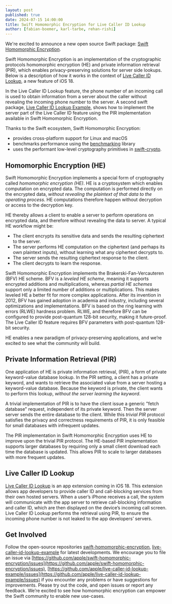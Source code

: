 ```yaml
---
layout: post
published: true
date: 2024-07-15 14:00:00
title: Swift Homomorphic Encryption for Live Caller ID Lookup
author: [fabian-boemer, karl-tarbe, rehan-rishi]
---
```


We're excited to announce a new open source Swift package: [Swift Homomorphic Encryption](https://github.com/apple/swift-homomorphic-encryption).

Swift Homomorphic Encryption is an implementation of the cryptographic protocols homomorphic encryption (HE) and private information retrieval (PIR), which enables privacy-preserving solutions for server side lookups.
Below is a description of how it works in the context of [Live Caller ID Lookup](https://developer.apple.com/documentation/sms_and_call_reporting/getting_up-to-date_calling_and_blocking_information_for_your_app), a new feature of iOS 18.

In the Live Caller ID Lookup feature, the phone number of an incoming call is used to obtain information from a server about the caller without revealing the incoming phone number to the server. A second swift package, [Live Caller ID Lookup Example](https://github.com/apple/live-caller-id-lookup-example), shows how to implement the server part of the Live Caller ID feature using the PIR implementation available in Swift Homomorphic Encryption.

Thanks to the Swift ecosystem, Swift Homomorphic Encryption:
* provides cross-platform support for Linux and macOS
* benchmarks performance using the [benchmarking](https://github.com/ordo-one/package-benchmark) library
* uses the performant low-level cryptography primitives in [swift-crypto](https://github.com/apple/swift-crypto).

## Homomorphic Encryption (HE)

Swift Homomorphic Encryption implements a special form of cryptography called *homomorphic encryption (HE)*.
HE is a cryptosystem which enables computation on encrypted data.
The computation is performed directly on the encrypted data, *without revealing the plaintext of that data to the operating process*.
HE computations therefore happen without decryption or access to the decryption key.

HE thereby allows a client to enable a server to perform operations on encrypted data, and therefore without revealing the data to server. A typical HE workflow might be:

* The client encrypts its sensitive data and sends the resulting ciphertext to the server.
* The server performs HE computation on the ciphertext (and perhaps its own plaintext inputs), without learning what any ciphertext decrypts to.
* The server sends the resulting ciphertext response to the client.
* The client decrypts to learn the response.

Swift Homomorphic Encryption implements the Brakerski-Fan-Vercauteren (BFV) HE scheme.
BFV is a *leveled HE scheme*, meaning it supports encrypted additions and multiplications, whereas *partial HE schemes* support only a limited number of additions or multiplications.
This makes leveled HE a better fit for more complex applications.
After its invention in 2012, BFV has gained adoption in academia and industry, including several optimizations and implementations.
BFV is based on the ring learning with errors (RLWE) hardness problem. RLWE, and therefore BFV can be configured to provide post-quantum 128-bit security, making it future-proof.
The Live Caller ID feature requires BFV parameters with post-quantum 128-bit security.

HE enables a new paradigm of privacy-preserving applications, and we’re excited to see what the community will build.

## Private Information Retrieval (PIR)
One application of HE is private information retrieval, (PIR), a form of private keyword-value database lookup.
In the PIR setting, a client has a private keyword, and wants to retrieve the associated value from a server hosting a keyword-value database.
Because the keyword is private, the client wants to perform this lookup, *without the server learning the keyword*.

A trivial implementation of PIR is to have the client issue a generic "fetch database" request, independent of its private keyword.
Then the server server sends the entire database to the client.
While this *trivial PIR* protocol satisfies the privacy and correctness requirements of PIR, it is only feasible for small databases with infrequent updates.

The PIR implementation in Swift Homomorphic Encryption uses HE to improve upon the trivial PIR protocol.
The HE-based PIR implementation supports larger databases by requiring only a small client download each time the database is updated.
This allows PIR to scale to larger databases with more frequent updates.

## Live Caller ID Lookup

[Live Caller ID Lookup](https://developer.apple.com/documentation/sms_and_call_reporting/getting_up-to-date_calling_and_blocking_information_for_your_app) is an app extension coming in iOS 18.
This extension allows app developers to provide caller ID and call-blocking services from their own hosted servers.
When a user’s iPhone receives a call, the system will communicate with the app server to retrieve call-blocking information and caller ID, which are then displayed on the device’s incoming call screen.
Live Caller ID Lookup performs the retrieval using PIR, to ensure the incoming phone number is not leaked to the app developers’ servers.

## Get Involved

Follow the open-source repositories [swift-homomorphic-encryption](https://github.com/apple/swift-homomorphic-encryption), [live-caller-id-lookup-example](https://github.com/apple/live-caller-id-lookup-example) for latest developments.
We encourage you to file an issue via [https://github.com/apple/swift-homomorphic-encryption/issues](https://github.com/apple/swift-homomorphic-encryption/issues), [https://github.com/apple/live-caller-id-lookup-example/issues](https://github.com/apple/live-caller-id-lookup-example/issues) if you encounter any problems or have suggestions for improvements.
Please try out the code, and open issues or report any feedback.
We’re excited to see how homomorphic encryption can empower the Swift community to enable new use-cases.
